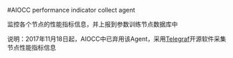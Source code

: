 #AIOCC performance indicator collect agent

监控各个节点的性能指标信息，并上报到参数训练节点数据库中

说明：2017年11月18日起，AIOCC中已弃用该Agent，采用[Telegraf](https://www.influxdata.com/time-series-platform/telegraf/)开源软件采集节点性能指标信息